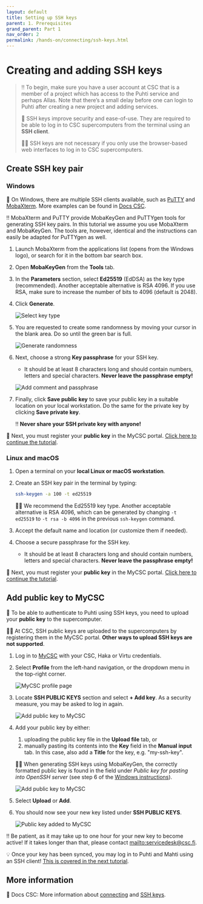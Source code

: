 ```yaml
---
layout: default
title: Setting up SSH keys
parent: 1. Prerequisites
grand_parent: Part 1
nav_order: 2
permalink: /hands-on/connecting/ssh-keys.html
---
```


# Creating and adding SSH keys

> ‼️ To begin, make sure you have a user account at CSC that is a member of a project which has access to the Puhti service and perhaps Allas. Note that there’s a small delay before one can login to Puhti after creating a new project and adding services.
>
> 💬 SSH keys improve security and ease-of-use. They are required to be able to log in to CSC supercomputers from the terminal using an **SSH client**.
>
> ☝🏻 SSH keys are not necessary if you only use the browser-based web interfaces to log in to CSC supercomputers.

## Create SSH key pair

### Windows

💬 On Windows, there are multiple SSH clients available, such as [PuTTY](https://www.chiark.greenend.org.uk/~sgtatham/putty/latest.html) and [MobaXterm](https://mobaxterm.mobatek.net/download.html). More examples can be found in [Docs CSC](https://docs.csc.fi/computing/connecting/ssh-windows/).

‼️ MobaXterm and PuTTY provide MobaKeyGen and PuTTYgen tools for generating SSH key pairs. In this tutorial we assume you use MobaXterm and MobaKeyGen. The tools are, however, identical and the instructions can easily be adapted for PuTTYgen as well.

1. Launch MobaXterm from the applications list (opens from the Windows logo), or search for it in the bottom bar search box.
2. Open **MobaKeyGen** from the **Tools** tab.
3. In the **Parameters** section, select **Ed25519** (EdDSA) as the key type (recommended). Another acceptable alternative is RSA 4096. If you use RSA, make sure to increase the number of bits to 4096 (default is 2048).
4. Click **Generate**.

   ![Select key type](../../_slides/img/mobakeygen.png)

5. You are requested to create some randomness by moving your cursor in the blank area. Do so until the green bar is full.

   ![Generate randomness](../../_slides/img/mobakeygen-entropy.png)

6. Next, choose a strong **Key passphrase** for your SSH key.
   - It should be at least 8 characters long and should contain numbers, letters and special characters. **Never leave the passphrase empty!**

   ![Add comment and passphrase](../../_slides/img/mobakeygen-save.png)

7. Finally, click **Save public key** to save your public key in a suitable location on your local workstation. Do the same for the private key by clicking **Save private key**.

   ‼️ **Never share your SSH private key with anyone!**

💭 Next, you must register your **public key** in the MyCSC portal. [Click here to continue the tutorial](#add-public-key-to-mycsc).

### Linux and macOS

1. Open a terminal on your **local Linux or macOS workstation**.
2. Create an SSH key pair in the terminal by typing:

   ```bash
   ssh-keygen -a 100 -t ed25519
   ```

   ☝🏻 We recommend the Ed25519 key type. Another acceptable alternative is RSA 4096, which can be generated by changing `-t ed25519` to `-t rsa -b 4096` in the previous `ssh-keygen` command.

3. Accept the default name and location (or customize them if needed).
4. Choose a secure passphrase for the SSH key.
   - It should be at least 8 characters long and should contain numbers, letters and special characters. **Never leave the passphrase empty!**

💭 Next, you must register your **public key** in the MyCSC portal. [Click here to continue the tutorial](#add-public-key-to-mycsc).

## Add public key to MyCSC

💬 To be able to authenticate to Puhti using SSH keys, you need to upload your **public key** to the supercomputer.

☝🏻 At CSC, SSH public keys are uploaded to the supercomputers by registering them in the MyCSC portal. **Other ways to upload SSH keys are not supported**.

1. Log in to [MyCSC](https://my.csc.fi/) with your CSC, Haka or Virtu credentials.
2. Select **Profile** from the left-hand navigation, or the dropdown menu in the top-right corner.

   ![MyCSC profile page](../../_slides/img/mycsc-profile.png)

3. Locate **SSH PUBLIC KEYS** section and select **+ Add key**. As a security measure, you may be asked to log in again.

   ![Add public key to MyCSC](../../_slides/img/ssh-no-keys.png)

4. Add your public key by either:
   1. uploading the public key file in the **Upload file** tab, or
   2. manually pasting its contents into the **Key** field in the **Manual input** tab. In this case, also add a **Title** for the key, e.g. "my-ssh-key".

   ☝🏻 When generating SSH keys using MobaKeyGen, the correctly formatted public key is found in the field under *Public key for pasting into OpenSSH server* (see step 6 of the [Windows instructions](#windows)).

   ![Add public key to MyCSC](../../_slides/img/ssh-manual-input.png)

5. Select **Upload** or **Add**.
6. You should now see your new key listed under **SSH PUBLIC KEYS**.

   ![Public key added to MyCSC](../../_slides/img/ssh-key-added.png)

‼️ Be patient, as it may take up to one hour for your new key to become active! If it takes longer than that, please contact <mailto:servicedesk@csc.fi>.

💡 Once your key has been synced, you may log in to Puhti and Mahti using an SSH client! [This is covered in the next tutorial](ssh-puhti.md).

## More information

💭 Docs CSC: More information about [connecting](https://docs.csc.fi/computing/connecting/) and [SSH keys](https://docs.csc.fi/computing/connecting/ssh-keys/).
